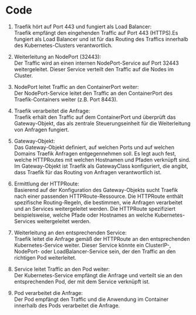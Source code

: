 # Code

1. Traefik hört auf Port 443 und fungiert als Load Balancer:  
Traefik empfängt den eingehenden Traffic auf Port 443 (HTTPS).Es fungiert als Load Balancer und ist für das Routing des Traffics innerhalb des Kubernetes-Clusters verantwortlich.  

1. Weiterleitung an NodePort (32443):  
Der Traffic wird an einen internen NodePort-Service auf Port 32443 weitergeleitet. Dieser Service verteilt den Traffic auf die Nodes im Cluster.  

1. NodePort leitet Traffic an den ContainerPort weiter:  
Der NodePort-Service leitet den Traffic an den ContainerPort des Traefik-Containers weiter (z.B. Port 8443).  

1. Traefik verarbeitet die Anfrage:  
Traefik erhält den Traffic auf dem ContainerPort und überprüft das Gateway-Objekt, das als zentrale Steuerungseinheit für die Weiterleitung von Anfragen fungiert.  

1. Gateway-Objekt:  
Das Gateway-Objekt definiert, auf welchen Ports und auf welchen Domains Traefik Anfragen entgegennehmen soll. Es legt auch fest, welche HTTPRoutes mit welchen Hostnamen und Pfaden verknüpft sind.
Im Gateway-Objekt ist Traefik als GatewayClass konfiguriert, die angibt, dass Traefik für das Routing von Anfragen verantwortlich ist.  

1. Ermittlung der HTTPRoute:  
Basierend auf der Konfiguration des Gateway-Objekts sucht Traefik nach einer passenden HTTPRoute-Ressource. Die HTTPRoute enthält spezifische Routing-Regeln, die bestimmen, wie Anfragen verarbeitet und an Services weitergeleitet werden.
Die HTTPRoute spezifiziert beispielsweise, welche Pfade oder Hostnames an welche Kubernetes-Services weitergeleitet werden.  

1. Weiterleitung an den entsprechenden Service:  
Traefik leitet die Anfrage gemäß der HTTPRoute an den entsprechenden Kubernetes-Service weiter. Dieser Service könnte ein ClusterIP-, NodePort- oder LoadBalancer-Service sein, der den Traffic an den richtigen Pod weiterleitet.  

1. Service leitet Traffic an den Pod weiter:  
Der Kubernetes-Service empfängt die Anfrage und verteilt sie an den entsprechenden Pod, der mit dem Service verknüpft ist.  

1. Pod verarbeitet die Anfrage:  
Der Pod empfängt den Traffic und die Anwendung im Container innerhalb des Pods verarbeitet die Anfrage.
